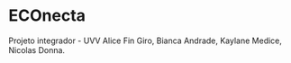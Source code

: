 # ECOnecta
Projeto integrador - UVV 
Alice Fin Giro,
Bianca Andrade,
Kaylane Medice,
Nicolas Donna.
